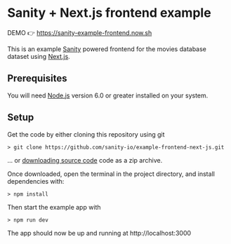 Sanity + Next.js frontend example
===

DEMO 👉 https://sanity-example-frontend.now.sh

This is an example [Sanity](https://www.sanity.io/docs) powered frontend for the movies database dataset using [Next.js](https://github.com/zeit/next.js/).

## Prerequisites
You will need [Node.js](https://nodejs.org) version 6.0 or greater installed on your system.

## Setup

Get the code by either cloning this repository using git

    > git clone https://github.com/sanity-io/example-frontend-next-js.git

... or [downloading source code](https://github.com/sanity-io/example-frontend-next-js/archive/master.zip) code as a zip archive.

Once downloaded, open the terminal in the project directory, and install dependencies with:

    > npm install

Then start the example app with

    > npm run dev

The app should now be up and running at http://localhost:3000